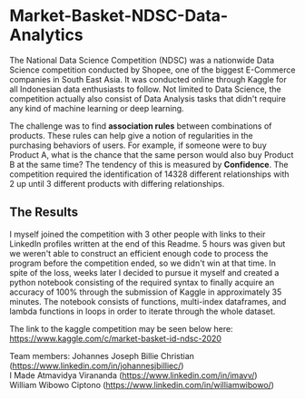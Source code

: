 # Market-Basket-NDSC-Data-Analytics
The National Data Science Competition (NDSC) was a nationwide Data Science competition conducted by Shopee, one of the biggest E-Commerce companies in South East Asia. It was conducted online through Kaggle for all Indonesian data enthusiasts to follow. Not limited to Data Science, the competition actually also consist of Data Analysis tasks that didn't require any kind of machine learning or deep learning.

The challenge was to find **association rules** between combinations of products. These rules can help give a notion of regularities in the purchasing behaviors of users. For example, if someone were to buy Product A, what is the chance that the same person would also buy Product B at the same time? The tendency of this is measured by **Confidence**. The competition required the identification of 14328 different relationships with 2 up until 3 different products with differing relationships.

## The Results
I myself joined the competition with 3 other people with links to their LinkedIn profiles written at the end of this Readme. 5 hours was given but we weren't able to construct an efficient enough code to process the program before the competition ended, so we didn't win at that time. In spite of the loss, weeks later I decided to pursue it myself and created a python notebook consisting of the required syntax to finally acquire an accuracy of 100% through the submission of Kaggle in approximately 35 minutes. The notebook consists of functions, multi-index dataframes, and lambda functions in loops in order to iterate through the whole dataset.

The link to the kaggle competition may be seen below here:
https://www.kaggle.com/c/market-basket-id-ndsc-2020

Team members:
Johannes Joseph Billie Christian (https://www.linkedin.com/in/johannesjbilliec/)<br/>
I Made Atmavidya Virananda (https://www.linkedin.com/in/imavv/)<br/>
William Wibowo Ciptono (https://www.linkedin.com/in/williamwibowo/)<br/>
